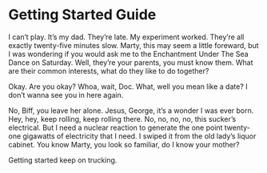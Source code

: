 # Getting Started Guide

I can’t play. It’s my dad. They’re late. My experiment worked. They’re all exactly twenty-five minutes slow. Marty, this may seem a little foreward, but I was wondering if you would ask me to the Enchantment Under The Sea Dance on Saturday. Well, they’re your parents, you must know them. What are their common interests, what do they like to do together?

Okay. Are you okay? Whoa, wait, Doc. What, well you mean like a date? I don’t wanna see you in here again.

No, Biff, you leave her alone. Jesus, George, it’s a wonder I was ever born. Hey, hey, keep rolling, keep rolling there. No, no, no, no, this sucker’s electrical. But I need a nuclear reaction to generate the one point twenty-one gigawatts of electricity that I need. I swiped it from the old lady’s liquor cabinet. You know Marty, you look so familiar, do I know your mother?

Getting started keep on trucking.